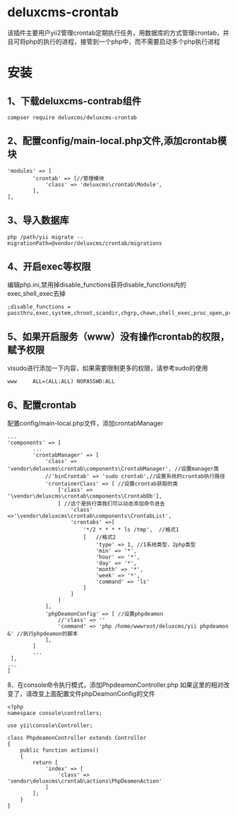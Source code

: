 # deluxcms-crontab
 该插件主要用户yii2管理crontab定期执行任务，用数据库的方式管理crontab，并且可将php的执行的进程，接管到一个php中，而不需要启动多个php执行进程

# 安装
1、下载deluxcms-contrab组件
---------------------------
```
compser require deluxcms/deluxcms-crontab
```

2、配置config/main-local.php文件,添加crontab模块
--------------------------
```
'modules' => [
        'crontab' => [//管理模块
            'class' => 'deluxcms\crontab\Module',
        ],
],
```

3、导入数据库
--------------------------
```
php /path/yii migrate --migrationPath=@vendor/deluxcms/crontab/migrations
```

4、开启exec等权限
-----------------
编辑php.ini,禁用掉disable_functions获将disable_functions内的exec,shell_exec去掉
```
;disable_functions = passthru,exec,system,chroot,scandir,chgrp,chown,shell_exec,proc_open,proc_get_status,popen,ini_alter,ini_restore,dl,openlog,syslog,readlink,symlink,popepassthru,stream_socket_server
```
5、如果开启服务（www）没有操作crontab的权限，赋予权限
-----------------------------------------------------
visudo进行添加一下内容，如果需要限制更多的权限，请参考sudo的使用
```
www     ALL=(ALL:ALL) NOPASSWD:ALL
```
6、配置crontab
----------------
配置config/main-local.php文件，添加crontabManager
```
...
'components' => [
        ...
        'crontabManager' => [
            'class' => 'vendor\deluxcms\crontab\components\CrontabManager', //设置manager类
            //'binCrontab' => 'sudo crontab',//设置系统的crontab执行路径
            'crontainerClass' => [ //设置crontab获取的类
                ['class' => '\vendor\deluxcms\crontab\components\CrontabDb'],
                [ //这个是执行类我们可以动态添加命令进去
                    'class' =>'\vendor\deluxcms\crontab\components\CrontabList',
                    'crontabs' =>[
                        '*/2 * * * * ls /tmp',  //格式1
                        [   //格式2
                            'type' => 1, //1系统类型，2php类型
                            'min' => '*',
                            'hour' => '*',
                            'day' => '*',
                            'month' => '*',
                            'week' => '*',
                            'command' => 'ls'
                        ]
                    ]
                ]
            ],
            'phpDeamonConfig' => [ //设置phpdeamon
                //'class' => ''
                'command' => 'php /home/wwwroot/deluxcms/yii phpdeamon &' //执行phpdeamon的脚本
            ],
        ]
        ...
 ],
...
]
```
8、在console命令执行模式，添加PhpdeamonController.php
如果这里的相对改变了，请改变上面配置文件phpDeamonConfig的文件
```
<?php
namespace console\controllers;

use yii\console\Controller;

class PhpdeamonController extends Controller
{
    public function actions()
    {
        return [
            'index' => [
                'class' => 'vendor\deluxcms\crontab\actions\PhpDeamonAction'
            ]
        ];
    }
}
```

